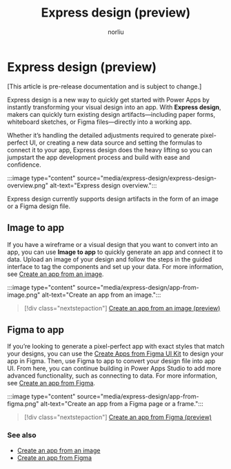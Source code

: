 ﻿---
title: Express design (preview)
description: Learn about using the express design features such as creating apps from an image or a Figma design.
author: norliu
ms.topic: article
ms.custom: canvas
ms.date: 05/24/2022
ms.subservice: canvas-maker
ms.author: norliu
ms.reviewer: tapanm
search.audienceType: 
  - maker
search.app: 
  - PowerApps
contributors:
  - norliu
  - tapanm-msft
---

# Express design (preview)

[This article is pre-release documentation and is subject to change.]

Express design is a new way to quickly get started with Power Apps by instantly transforming your visual design into an app. With **Express design**, makers can quickly turn existing design artifacts—including paper forms, whiteboard sketches, or Figma files—directly into a working app.

Whether it’s handling the detailed adjustments required to generate pixel-perfect UI, or creating a new data source and setting the formulas to connect it to your app, Express design does the heavy lifting so you can jumpstart the app development process and build with ease and confidence.

:::image type="content" source="media/express-design/express-design-overview.png" alt-text="Express design overview.":::

Express design currently supports design artifacts in the form of an image or a Figma design file.

## Image to app

If you have a wireframe or a visual design that you want to convert into an app, you can use **Image to app** to quickly generate an app and connect it to data. Upload an image of your design and follow the steps in the guided interface to tag the components and set up your data. For more information, see [Create an app from an image](app-from-image.md).

:::image type="content" source="media/express-design/app-from-image.png" alt-text="Create an app from an image.":::

> [!div class="nextstepaction"]
> [Create an app from an image (preview)](app-from-image.md)

## Figma to app

If you’re looking to generate a pixel-perfect app with exact styles that match your designs, you can use the [Create Apps from Figma UI Kit](https://go.microsoft.com/fwlink/?linkid=2193981) to design your app in Figma. Then, use Figma to app to convert your design file into app UI. From here, you can continue building in Power Apps Studio to add more advanced functionality, such as connecting to data. For more information, see [Create an app from Figma](figma/overview.md).

:::image type="content" source="media/express-design/app-from-figma.png" alt-text="Create an app from a Figma page or a frame.":::

> [!div class="nextstepaction"]
> [Create an app from Figma (preview)](figma/overview.md)

### See also

- [Create an app from an image](app-from-image.md)
- [Create an app from Figma](figma/overview.md)
